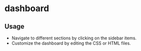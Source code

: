 # dashboard

## Usage

- Navigate to different sections by clicking on the sidebar items.
- Customize the dashboard by editing the CSS or HTML files.
